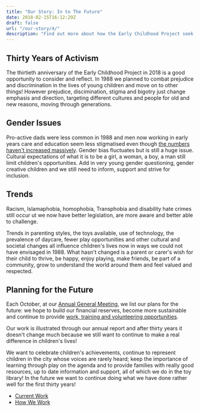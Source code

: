 ```yaml
---
title: "Our Story: In to The Future"
date: 2018-02-15T16:12:29Z
draft: false
url: "/our-story/4/"
description: "Find out more about how the Early Childhood Project seek to continue working towards their goals in to the future."
---
```

## Thirty Years of Activism

The thirtieth anniversary of the Early Childhood Project in 2018 is a good opportunity to consider and reflect. In 1988
we planned to combat prejudice and discrimination in the lives of young children and move on to other things! However 
prejudice, discimination, stigma and bigotry just change emphasis and direction, targeting different cultures and people
for old and new reasons, moving through generations.

## Gender Issues

Pro-active dads were less common in 1988 and men now working in early years care and education seem less stigmatised 
even though [the numbers haven't increased massively](http://www.firstdiscoverers.co.uk/men-in-childcare-implications-gender-bias/).
Gender bias fluctuates but is still a huge issue. Cultural expectations of what it is to be a girl, a woman, a boy,
a man still limit children's opportunities. Add in very young gender questioning, gender creative children and we still
need to inform, support and strive for inclusion.

## Trends

Racism, Islamaphobia, homophobia, Transphobia and disability hate crimes still occur ut we now have better legislation, 
are more aware and better able to challenge.

Trends in parenting styles, the toys available, use of technology, the prevalence of daycare, fewer play opportunities
and other cultural and societal changes all influence children's lives now in ways we could not have envisaged in 1988.
What hasn't changed is a parent or carer's wish for their child to thrive, be happy, enjoy playing, make friends, be 
part of a community, grow to understand the world around them and feel valued and respected.

## Planning for the Future

Each October, at our [Annual General Meeting](/agm/), we list our plans for the future: we hope to build our financial
reserves, become more sustainable and continue to provide [work, training and volunteering opportunities](/work-with-us/).

Our work is illustrated through our annual report and after thirty years it doesn't change much because we still want to 
continue to make a real difference in children's lives!

We want to celebrate children's achievements, continue to represent children in the city whose voices are rarely heard;
keep the importance of learning through play on the agenda and to provide families with really good resources, up to date
information and support, all of which we do in the toy library! In the future we want to continue doing what we have done
rather well for the first thirty years!

<nav>
  <ul class="pager">
    <li class="previous"><a href="/our-story/3/"><i class="fas fa-arrow-left" aria-hidden="true"></i> Current Work</a></li>
    <li class="next"><a href="/how-we-work/">How We Work <i class="fas fa-arrow-right" aria-hidden="true"></i></a></li>
  </ul>
</nav> 

